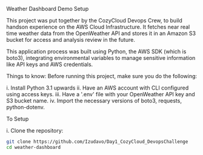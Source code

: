 Weather Dashboard Demo Setup

This project was put together by the CozyCloud Devops Crew, to build handson experience on the AWS Cloud Infrastructure.
It fetches near real time weather data from the OpenWeather API and stores it in an Amazon S3 bucket for access and analysis review in the future.

This application process was built using Python, the AWS SDK (which is boto3), integrating environmental variables to manage sensitive information like API keys and AWS credentials.

Things to know:
Before running this project, make sure you do the following:

i. Install Python 3.1 upwards
ii. Have an AWS account with CLI configured using access keys.
iii. Have a '.env' file with your OpenWeather API key and S3 bucket name.
iv. Import the necessary versions of boto3, requests, python-dotenv.

To Setup

i. Clone the repository:

   ```bash
   git clone https://github.com/Izudavo/Day1_CozyCloud_DevopsChallenge
   cd weather-dashboard


